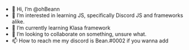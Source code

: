 - 👋 Hi, I’m @ohBeann
- 👀 I’m interested in learning JS, specifically Discord JS and frameworks alike.
- 🌱 I’m currently learning Klasa framework
- 💞️ I’m looking to collaborate on something, unsure what.
- 📫 How to reach me my discord is Bean.#0002 if you wanna add
